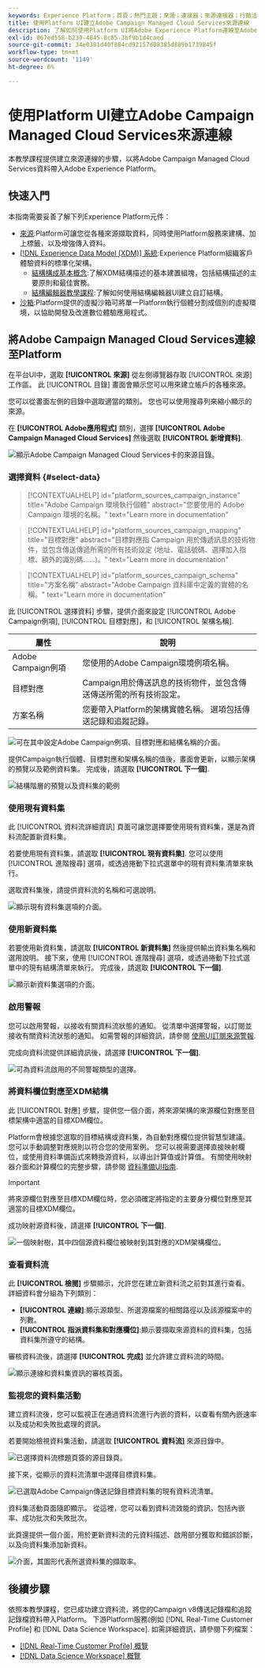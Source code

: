 ```yaml
---
keywords: Experience Platform；首頁；熱門主題；來源；連接器；來源連接器；行銷活動；行銷活動管理服務
title: 使用Platform UI建立Adobe Campaign Managed Cloud Services來源連線
description: 了解如何使用Platform UI將Adobe Experience Platform連線至Adobe Campaign Managed Cloud Services。
exl-id: 067ed558-b239-4845-8c85-3bf9b1d4caed
source-git-commit: 34e0381d40f884cd92157d08385d889b1739845f
workflow-type: tm+mt
source-wordcount: '1149'
ht-degree: 6%

---
```


# 使用Platform UI建立Adobe Campaign Managed Cloud Services來源連線

本教學課程提供建立來源連線的步驟，以將Adobe Campaign Managed Cloud Services資料帶入Adobe Experience Platform。

## 快速入門

本指南需要妥善了解下列Experience Platform元件：

* [來源](../../../../home.md):Platform可讓您從各種來源擷取資料，同時使用Platform服務來建構、加上標籤，以及增強傳入資料。
* [[!DNL Experience Data Model (XDM)] 系統](../../../../../xdm/home.md):Experience Platform組織客戶體驗資料的標準化架構。
   * [結構構成基本概念](../../../../../xdm/schema/composition.md):了解XDM結構描述的基本建置組塊，包括結構描述的主要原則和最佳實務。
   * [結構編輯器教學課程](../../../../../xdm/tutorials/create-schema-ui.md):了解如何使用結構編輯器UI建立自訂結構。
* [沙箱](../../../../../sandboxes/home.md):Platform提供的虛擬沙箱可將單一Platform執行個體分割成個別的虛擬環境，以協助開發及改進數位體驗應用程式。

## 將Adobe Campaign Managed Cloud Services連線至Platform

在平台UI中，選取 **[!UICONTROL 來源]** 從左側導覽器存取 [!UICONTROL 來源] 工作區。 此 [!UICONTROL 目錄] 畫面會顯示您可以用來建立帳戶的各種來源。

您可以從畫面左側的目錄中選取適當的類別。 您也可以使用搜尋列來縮小顯示的來源。

在 **[!UICONTROL Adobe應用程式]** 類別，選擇 **[!UICONTROL Adobe Campaign Managed Cloud Services]** 然後選取 **[!UICONTROL 新增資料]**.

![顯示Adobe Campaign Managed Cloud Services卡的來源目錄。](../../../../images/tutorials/create/campaign/catalog.png)

### 選擇資料 {#select-data}

>[!CONTEXTUALHELP]
>id="platform_sources_campaign_instance"
>title="Adobe Campaign 環境執行個體"
>abstract="您要使用的 Adobe Campaign 環境的名稱。"
>text="Learn more in documentation"

>[!CONTEXTUALHELP]
>id="platform_sources_campaign_mapping"
>title="目標對應"
>abstract="目標對應指 Campaign 用於傳遞訊息的技術物件，並包含傳送傳遞所需的所有技術設定 (地址、電話號碼、選擇加入指標、額外的識別碼……)。"
>text="Learn more in documentation"

>[!CONTEXTUALHELP]
>id="platform_sources_campaign_schema"
>title="方案名稱"
>abstract="Adobe Campaign 資料庫中定義的實體的名稱。"
>text="Learn more in documentation"

此 [!UICONTROL 選擇資料] 步驟，提供介面來設定 [!UICONTROL Adobe Campaign例項], [!UICONTROL 目標對應]，和 [!UICONTROL 架構名稱].

| 屬性 | 說明 |
| --- | --- |
| Adobe Campaign例項 | 您使用的Adobe Campaign環境例項名稱。 |
| 目標對應 | Campaign用於傳送訊息的技術物件，並包含傳送傳送所需的所有技術設定。 |
| 方案名稱 | 您要帶入Platform的架構實體名稱。 選項包括傳送記錄和追蹤記錄。 |

![可在其中設定Adobe Campaign例項、目標對應和結構名稱的介面。](../../../../images/tutorials/create/campaign/select-data.png)

提供Campaign執行個體、目標對應和架構名稱的值後，畫面會更新，以顯示架構的預覽以及範例資料集。 完成後，請選取 **[!UICONTROL 下一個]**.

![結構階層的預覽以及資料集的範例](../../../../images/tutorials/create/campaign/preview.png)

### 使用現有資料集

此 [!UICONTROL 資料流詳細資訊] 頁面可讓您選擇要使用現有資料集，還是為資料流配置新資料集。

若要使用現有資料集，請選取 **[!UICONTROL 現有資料集]**. 您可以使用 [!UICONTROL 進階搜尋] 選項，或透過捲動下拉式選單中的現有資料集清單來執行。

選取資料集後，請提供資料流的名稱和可選說明。

![顯示現有資料集選項的介面。](../../../../images/tutorials/create/campaign/existing-dataset.png)

### 使用新資料集

若要使用新資料集，請選取 **[!UICONTROL 新資料集]** 然後提供輸出資料集名稱和選用說明。 接下來，使用 [!UICONTROL 進階搜尋] 選項，或透過捲動下拉式選單中的現有結構清單來執行。 完成後，請選取 **[!UICONTROL 下一個]**.

![顯示新資料集選項的介面。](../../../../images/tutorials/create/campaign/new-dataset.png)

### 啟用警報

您可以啟用警報，以接收有關資料流狀態的通知。 從清單中選擇警報，以訂閱並接收有關資料流狀態的通知。 如需警報的詳細資訊，請參閱 [使用UI訂閱來源警報](../../alerts.md).

完成向資料流提供詳細資訊後，請選擇 **[!UICONTROL 下一個]**.

![可為資料流啟用的不同警報類型的選擇。](../../../../images/tutorials/create/campaign/alerts.png)

### 將資料欄位對應至XDM結構

此 [!UICONTROL 對應] 步驟，提供您一個介面，將來源架構的來源欄位對應至目標架構中適當的目標XDM欄位。

Platform會根據您選取的目標結構或資料集，為自動對應欄位提供智慧型建議。 您可以手動調整對應規則以符合您的使用案例。 您可以視需要選擇直接映射欄位，或使用資料準備函式來轉換源資料，以導出計算值或計算值。 有關使用映射器介面和計算欄位的完整步驟，請參閱 [資料準備UI指南](../../../../../data-prep/ui/mapping.md).

>[!IMPORTANT]
>
>將來源欄位對應至目標XDM欄位時，您必須確定將指定的主要身分欄位對應至其適當的目標XDM欄位。

成功映射源資料後，請選擇 **[!UICONTROL 下一個]**.

![一個映射樹，其中四個源資料欄位被映射到其對應的XDM架構欄位。](../../../../images/tutorials/create/campaign/mapping.png)

### 查看資料流

此 **[!UICONTROL 檢閱]** 步驟顯示，允許您在建立新資料流之前對其進行查看。 詳細資料會分組為下列類別：

* **[!UICONTROL 連線]**:顯示源類型、所選源檔案的相關路徑以及該源檔案中的列數。
* **[!UICONTROL 指派資料集和對應欄位]**:顯示要擷取來源資料的資料集，包括資料集所遵守的結構。

審核資料流後，請選擇 **[!UICONTROL 完成]** 並允許建立資料流的時間。

![顯示連線和資料集資訊的審核頁面。](../../../../images/tutorials/create/campaign/review.png)

### 監視您的資料集活動

建立資料流後，您可以監視正在通過資料流進行內嵌的資料，以查看有關內嵌速率以及成功和失敗批處理的資訊。

若要開始檢視資料集活動，請選取 **[!UICONTROL 資料流]** 來源目錄中。

![已選擇資料流標題頁簽的源目錄頁。](../../../../images/tutorials/create/campaign/dataflows.png)

接下來，從顯示的資料流清單中選擇目標資料集。

![已選取Adobe Campaign傳送記錄目標資料集的現有資料流清單。](../../../../images/tutorials/create/campaign/target-dataset.png)

資料集活動頁面隨即顯示。 從這裡，您可以看到資料流效能的資訊，包括內嵌率、成功批次和失敗批次。

此頁還提供一個介面，用於更新資料流的元資料描述、啟用部分獲取和錯誤診斷，以及向資料集添加新資料。

![介面，其圖形代表所選資料集的擷取率。](../../../../images/tutorials/create/campaign/dataset-activity.png)

## 後續步驟

依照本教學課程，您已成功建立資料流，將您的Campaign v8傳送記錄檔和追蹤記錄檔資料帶入Platform。 下游Platform服務(例如 [!DNL Real-Time Customer Profile] 和 [!DNL Data Science Workspace]. 如需詳細資訊，請參閱下列檔案：

* [[!DNL Real-Time Customer Profile] 概覽](../../../../../profile/home.md)
* [[!DNL Data Science Workspace] 概覽](../../../../../data-science-workspace/home.md)
